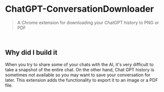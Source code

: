 # ChatGPT-ConversationDownloader

> A Chrome extension for downloading your ChatGPT history to PNG or PDF
<br/>

## Why did I build it
When you try to share some of your chats with the AI, it's very difficult to take a snapshot of the entire chat. On the other hand, Chat GPT history is sometimes not available so you may want to save your conversation for later. This extension adds the functionality to export it to an image or a PDF file.
